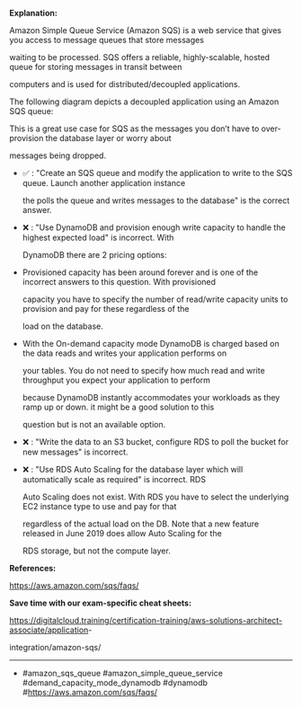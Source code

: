 **Explanation:**

Amazon Simple Queue Service (Amazon SQS) is a web service that gives you access to message queues that store messages

waiting to be processed. SQS offers a reliable, highly-scalable, hosted queue for storing messages in transit between

computers and is used for distributed/decoupled applications.

The following diagram depicts a decoupled application using an Amazon SQS queue:

This is a great use case for SQS as the messages you don’t have to over-provision the database layer or worry about

messages being dropped.

- ✅ :  "Create an SQS queue and modify the application to write to the SQS queue. Launch another application instance

  the polls the queue and writes messages to the database" is the correct answer.

- ❌ :  "Use DynamoDB and provision enough write capacity to handle the highest expected load" is incorrect. With

  DynamoDB there are 2 pricing options:

- Provisioned capacity has been around forever and is one of the incorrect answers to this question. With provisioned

  capacity you have to specify the number of read/write capacity units to provision and pay for these regardless of the

  load on the database.

- With the On-demand capacity mode DynamoDB is charged based on the data reads and writes your application performs on

  your tables. You do not need to specify how much read and write throughput you expect your application to perform

  because DynamoDB instantly accommodates your workloads as they ramp up or down. it might be a good solution to this

  question but is not an available option.

- ❌ :  "Write the data to an S3 bucket, configure RDS to poll the bucket for new messages" is incorrect.

- ❌ :  "Use RDS Auto Scaling for the database layer which will automatically scale as required" is incorrect. RDS

  Auto Scaling does not exist. With RDS you have to select the underlying EC2 instance type to use and pay for that

  regardless of the actual load on the DB. Note that a new feature released in June 2019 does allow Auto Scaling for the

  RDS storage, but not the compute layer.

**References:**

<https://aws.amazon.com/sqs/faqs/>

**Save time with our exam-specific cheat sheets:**

<https://digitalcloud.training/certification-training/aws-solutions-architect-associate/application>-

integration/amazon-sqs/

----

- #amazon_sqs_queue #amazon_simple_queue_service #demand_capacity_mode_dynamodb #dynamodb #<https://aws.amazon.com/sqs/faqs/>
